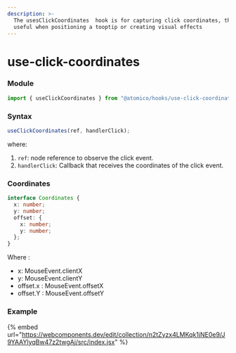 ```yaml
---
description: >-
  The usesClickCoordinates  hook is for capturing click coordinates, this is
  useful when positioning a tooptip or creating visual effects
---
```


# use-click-coordinates

### Module

```javascript
import { useClickCoordinates } from "@atomico/hooks/use-click-coordinates";
```

### Syntax

```javascript
useClickCoordinates(ref, handlerClick);
```

where:

1. `ref`: node reference to observe the click event.
2. `handlerClick`: Callback that receives the coordinates of the click event.

### Coordinates

```typescript
interface Coordinates {
  x: number;
  y: number;
  offset: {
    x: number;
    y: number;
  };
}
```

Where :

* x: MouseEvent.clientX
* y: MouseEvent.clientY
* offset.x : MouseEvent.offsetX
* offset.Y : MouseEvent.offsetY

### Example

{% embed url="https://webcomponents.dev/edit/collection/n2tZyzx4LMKqk1jNE0e9/J9YAAYlyqBw47z2twgAj/src/index.jsx" %}




